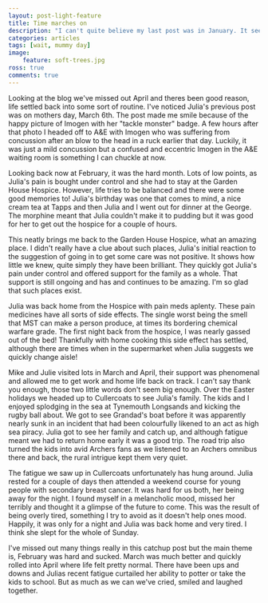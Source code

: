 ```yaml
---
layout: post-light-feature
title: Time marches on
description: "I can't quite believe my last post was in January. It seems an age away but time marches on."
categories: articles
tags: [wait, mummy day]
image:
    feature: soft-trees.jpg
ross: true
comments: true
---
```

Looking at the blog we've missed out April and theres been good reason, life settled back into some sort of routine. I've noticed Julia's previous post was on mothers day, March 6th. The post made me smile because of the happy picture of Imogen with her "tackle monster" badge. A few hours after that photo I headed off to A&E with Imogen who was suffering from concussion after an blow to the head in a ruck earlier that day. Luckily, it was just a mild concussion but a confused and eccentric Imogen in the A&E waiting room is something I can chuckle at now.

Looking back now at February, it was the hard month. Lots of low points, as Julia's pain is bought under control and she had to stay at the Garden House Hospice. However, life tries to be balanced and there were some good memories to! Julia's birthday was one that comes to mind, a nice cream tea at Tapps and then Julia and I went out for dinner at the George. The morphine meant that Julia couldn't make it to pudding but it was good for her to get out the hospice for a couple of hours.

This neatly brings me back to the Garden House Hospice, what an amazing place. I didn't really have a clue about such places, Julia's initial reaction to the suggestion of going in to get some care was not positive. It shows how little we knew, quite simply they have been brilliant. They quickly got Julia's pain under control and offered support for the family as a whole. That support is still ongoing and has and continues to be amazing. I'm so glad that such places exist.

Julia was back home from the Hospice with pain meds aplenty. These pain medicines have all sorts of side effects. The single worst being the smell that MST can make a person produce, at times its bordering chemical warfare grade. The first night back from the hospice, I was nearly gassed out of the bed! Thankfully with home cooking this side effect has settled, although there are times when in the supermarket when Julia suggests we quickly change aisle!

Mike and Julie visited lots in March and April, their support was phenomenal and allowed me to get work and home life back on track. I can't say thank you enough, those two little words don't seem big enough. Over the Easter holidays we headed up to Cullercoats to see Julia's family. The kids and I enjoyed splodging in the sea at Tynemouth Longsands and kicking the rugby ball about. We got to see Grandad's boat before it was apparently nearly sunk in an incident that had been colourfully likened to an act as high sea piracy. Julia got to see her family and catch up, and although fatigue meant we had to return home early it was a good trip. The road trip also turned the kids into avid Archers fans as we listened to an Archers omnibus there and back, the rural intrigue kept them very quiet.

The fatigue we saw up in Cullercoats unfortunately has hung around. Julia rested for a couple of days then attended a weekend course for young people with secondary breast cancer. It was hard for us both, her being away for the night. I found myself in a melancholic mood, missed her terribly and thought it a glimpse of the future to come. This was the result of being overly tired, something I try to avoid as it doesn't help ones mood. Happily, it was only for a night and Julia was back home and very tired. I think she slept for the whole of Sunday.

I've missed out many things really in this catchup post but the main theme is, February was hard and sucked. March was much better and quickly rolled into April where life felt pretty normal. There have been ups and downs and Julias recent fatigue curtailed her ability to potter or take the kids to school. But as much as we can we've cried, smiled and laughed together.
